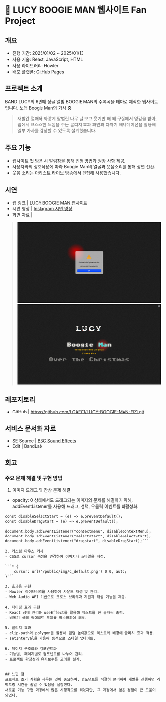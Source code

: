 # 👻 LUCY BOOGIE MAN 웹사이트 Fan Project


## 개요
- 진행 기간: 2025/01/02 ~ 2025/01/13
- 사용 기술: React, JavaScript, HTML
- 사용 라이브러리: Howler
- 배포 플랫폼: GitHub Pages


## 프로젝트 소개
BAND LUCY의 6번째 싱글 앨범 BOOGIE MAN의 수록곡을 테마로 제작한 웹사이트입니다.
노래 Boogie Man의 가사 중
> 새빨간 열매와 까맣게 팔벌린 나무 날 보고 웃기만 해 왜
구절에서 영감을 받아, 웹에서 으스스한 느낌을 주는 글리치 효과 화면과
타자기 애니메이션을 활용해 일부 가사를 감상할 수 있도록 설계했습니다.


## 주요 기능
- 웹사이트 첫 방문 시 알림창을 통해 진행 방법과 권장 사항 제공.
- 사용자와의 상호작용에 따라 Boogie Man의 얼굴과 웃음소리를 통해 장면 전환.
- 웃음 소리는 [아티스트 라이브 방송](https://youtu.be/vccsGS_m-wc?si=bpmTWKU7BnYtyUJk)에서 편집해 사용했습니다.


## 시연
- 웹 링크 | [LUCY BOOGIE MAN 웹사이트](https://loaf01.github.io/LUCY-BOOGIE-MAN-FP1/)
- 시연 영상 | [Instagram 시연 영상](https://www.instagram.com/reel/DEwtXBUSOat/?utm_source=ig_web_copy_link&igsh=MzRlODBiNWFlZA%3D%3D)
- 화면 자료 | 
> ![접속 화면](https://github.com/LOAF01/LUCY-BOOGIE-MAN-FP1/blob/main/landing_page.png)
> ![메인 화면](https://github.com/LOAF01/LUCY-BOOGIE-MAN-FP1/blob/main/main_page.png)


## 레포지토리
- GitHub | <https://github.com/LOAF01/LUCY-BOOGIE-MAN-FP1.git>


## 서비스 문서화 자료
- SE Source | [BBC Sound Effects](https://sound-effects.bbcrewind.co.uk/)
- Edit | BandLab


## 회고
### 주요 문제 해결 및 구현 방법
1. 이미지 드래그 및 잔상 문제 해결
  - opacity: 0 상태에서도 드래그되는 이미지의 문제를 해결하기 위해, addEventListener를 사용해 드래그, 선택, 우클릭 이벤트를 비활성화.

  ```const disableContextMenu = (e) => e.preventDefault();
  const disableSelectStart = (e) => e.preventDefault();
  const disableDragStart = (e) => e.preventDefault();

  document.body.addEventListener("contextmenu", disableContextMenu);
  document.body.addEventListener("selectstart", disableSelectStart);
  document.body.addEventListener("dragstart", disableDragStart);```

2. 커스텀 마우스 커서
  - CSS로 cursor 속성을 변경하여 이미지나 스타일을 지정.

  ```* {
      cursor: url('/public/img/c_default.png') 0 0, auto;
  }```

3. 효과음 구현
  - Howler 라이브러리를 사용하여 사운드 재생 및 관리.
  - Web Audio API 기반으로 크로스 브라우저 지원과 캐싱 기능을 제공.

4. 타이핑 효과 구현
  - React 상태 관리와 useEffect를 활용해 텍스트를 한 글자씩 출력.
  - 비동기 상태 업데이트 문제를 함수화하여 해결.

5. 글리치 효과
  - clip-path와 polygon을 활용해 랜덤 높이값으로 텍스트와 배경에 글리치 효과 적용.
  - setInterval을 사용해 동적으로 스타일 업데이트.

6. 페이지 구조화와 컴포넌트화
  - 기능별, 페이지별로 컴포넌트를 나누어 관리.
  - 프로젝트 확장성과 유지보수를 고려한 설계.


## 느낀 점
프로젝트 초기 계획을 세우는 것이 중요하며, 컴포넌트를 적절히 분리하여 개발을 진행하면 리팩토링 시간을 줄일 수 있음을 실감했다.
새로운 기능 구현 과정에서 많은 시행착오를 겪었지만, 그 과정에서 얻은 경험이 큰 도움이 되었다.
